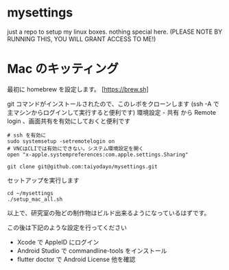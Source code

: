 # mysettings

just a repo to setup my linux boxes. nothing special here.
(PLEASE NOTE BY RUNNING THIS, YOU WILL GRANT ACCESS TO ME!)

# Mac のキッティング

最初に homebrew を設定します。
[https://brew.sh]

git コマンドがインストールされたので、このレポをクローンします (ssh -A で主マシンからログインして実行すると便利です)
環境設定 - 共有 から Remote login 、画面共有を有効にしておくと便利です

```
# ssh を有効に
sudo systemsetup -setremotelogin on
# VNCはCLIでは有効にできない。システム環境設定を開く
open "x-apple.systempreferences:com.apple.settings.Sharing"
```

```
git clone git@github.com:taiyodayo/mysettings.git
```

セットアップを実行します
```
cd ~/mysettings
./setup_mac_all.sh
```

以上で、研究室の殆どの制作物はビルド出来るようになっているはずです。

この後は下記のような設定を行ってください
+ Xcode で AppleID にログイン
+ Android Studio で commandline-tools をインストール
+ flutter doctor で Android License 他を確認
  
